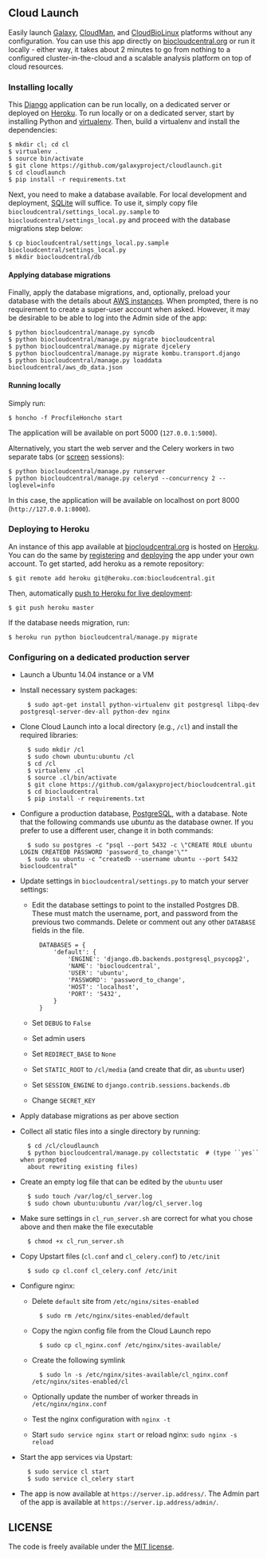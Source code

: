 ## Cloud Launch

Easily launch [Galaxy][8], [CloudMan][2], and [CloudBioLinux][3] platforms without
any configuration. You can use this app directly on [biocloudcentral.org][7] or
run it locally - either way, it takes about 2 minutes to go from nothing to
a configured cluster-in-the-cloud and a scalable analysis platform on top of
cloud resources.

### Installing locally

This [Django][1] application can be run locally, on a dedicated server or deployed
on [Heroku][4]. To run locally or on a dedicated server, start by installing Python
and [virtualenv][5]. Then, build a virtualenv and install the dependencies:

    $ mkdir cl; cd cl
    $ virtualenv .
    $ source bin/activate
    $ git clone https://github.com/galaxyproject/cloudlaunch.git
    $ cd cloudlaunch
    $ pip install -r requirements.txt

Next, you need to make a database available. For local development and deployment,
[SQLite][16] will suffice. To use it, simply copy file
``biocloudcentral/settings_local.py.sample`` to ``biocloudcentral/settings_local.py``
and proceed with the database migrations step below:

    $ cp biocloudcentral/settings_local.py.sample biocloudcentral/settings_local.py
    $ mkdir biocloudcentral/db

#### Applying database migrations

Finally, apply the database migrations, and, optionally, preload your database
with the details about [AWS instances][9]. When prompted, there is no requirement to
create a super-user account when asked. However, it may be desirable to be able
to log into the Admin side of the app:

    $ python biocloudcentral/manage.py syncdb
    $ python biocloudcentral/manage.py migrate biocloudcentral
    $ python biocloudcentral/manage.py migrate djcelery
    $ python biocloudcentral/manage.py migrate kombu.transport.django
    $ python biocloudcentral/manage.py loaddata biocloudcentral/aws_db_data.json

#### Running locally

Simply run:

    $ honcho -f ProcfileHoncho start

The application will be available on port 5000 (``127.0.0.1:5000``).

Alternatively, you start the web server and the Celery workers
in two separate tabs (or [screen][10] sessions):

    $ python biocloudcentral/manage.py runserver
    $ python biocloudcentral/manage.py celeryd --concurrency 2 --loglevel=info

In this case, the application will be available on localhost on port
8000 (``http://127.0.0.1:8000``).

### Deploying to Heroku

An instance of this app available at [biocloudcentral.org][7] is hosted on
[Heroku][11]. You can do the same by [registering][12] and [deploying][13] the app
under your own account. To get started, add heroku as a remote repository:

    $ git remote add heroku git@heroku.com:biocloudcentral.git

Then, automatically [push to Heroku for live deployment][14]:

    $ git push heroku master

If the database needs migration, run:

    $ heroku run python biocloudcentral/manage.py migrate

### Configuring on a dedicated production server

- Launch a Ubuntu 14.04 instance or a VM
- Install necessary system packages:

        $ sudo apt-get install python-virtualenv git postgresql libpq-dev postgresql-server-dev-all python-dev nginx

- Clone Cloud Launch into a local directory (e.g., ``/cl``) and install
the required libraries:

        $ sudo mkdir /cl
        $ sudo chown ubuntu:ubuntu /cl
        $ cd /cl
        $ virtualenv .cl
        $ source .cl/bin/activate
        $ git clone https://github.com/galaxyproject/biocloudcentral.git
        $ cd biocloudcentral
        $ pip install -r requirements.txt

- Configure a production database, [PostgreSQL][15], with a database. Note that
the following commands use *ubuntu* as the database owner. If you prefer to use
a different user, change it in both commands:

        $ sudo su postgres -c "psql --port 5432 -c \"CREATE ROLE ubuntu LOGIN CREATEDB PASSWORD 'password_to_change'\""
        $ sudo su ubuntu -c "createdb --username ubuntu --port 5432 biocloudcentral"

- Update settings in ``biocloudcentral/settings.py`` to match your server settings:

    - Edit the database settings to point to the installed Postgres DB. These must
    match the username, port, and password from the previous two commands. Delete
    or comment out any other ``DATABASE`` fields in the file.

            DATABASES = {
                'default': {
                    'ENGINE': 'django.db.backends.postgresql_psycopg2',
                    'NAME': 'biocloudcentral',
                    'USER': 'ubuntu',
                    'PASSWORD': 'password_to_change',
                    'HOST': 'localhost',
                    'PORT': '5432',
                }
            }

    - Set ``DEBUG`` to ``False``
    - Set admin users
    - Set ``REDIRECT_BASE`` to ``None``
    - Set ``STATIC_ROOT`` to ``/cl/media`` (and create that dir, as `ubuntu` user)
    - Set ``SESSION_ENGINE`` to ``django.contrib.sessions.backends.db``
    - Change ``SECRET_KEY``

- Apply database migrations as per above section

- Collect all static files into a single directory by running:

        $ cd /cl/cloudlaunch
        $ python biocloudcentral/manage.py collectstatic  # (type ``yes`` when prompted
        about rewriting existing files)

- Create an empty log file that can be edited by the ``ubuntu`` user

        $ sudo touch /var/log/cl_server.log
        $ sudo chown ubuntu:ubuntu /var/log/cl_server.log

- Make sure settings in ``cl_run_server.sh`` are correct for what you chose above
and then make the file executable

        $ chmod +x cl_run_server.sh

- Copy Upstart files (``cl.conf`` and ``cl_celery.conf``) to ``/etc/init``

        $ sudo cp cl.conf cl_celery.conf /etc/init

- Configure nginx:

    - Delete ``default`` site from ``/etc/nginx/sites-enabled``

            $ sudo rm /etc/nginx/sites-enabled/default

    - Copy the ngixn config file from the Cloud Launch repo

            $ sudo cp cl_nginx.conf /etc/nginx/sites-available/

    - Create the following symlink

            $ sudo ln -s /etc/nginx/sites-available/cl_nginx.conf /etc/nginx/sites-enabled/cl

    - Optionally update the number of worker threads in ``/etc/nginx/nginx.conf``
    - Test the nginx configuration with ``nginx -t``
    - Start ``sudo service nginx start`` or reload nginx: ``sudo nginx -s reload``

- Start the app services via Upstart:

        $ sudo service cl start
        $ sudo service cl_celery start

- The app is now available at ``https://server.ip.address/``. The Admin part of
the app is available at ``https://server.ip.address/admin/``.

[1]: https://www.djangoproject.com/
[2]: http://usecloudman.org/
[3]: http://cloudbiolinux.org/
[4]: http://devcenter.heroku.com/articles/django
[5]: https://github.com/pypa/virtualenv
[6]: https://github.com/chapmanb/biocloudcentral/blob/master/biocloudcentral/settings.py
[7]: http://biocloudcentral.org/
[8]: http://usegalaxy.org/
[9]: http://aws.amazon.com/ec2/#instance
[10]: http://www.gnu.org/software/screen/
[11]: https://www.heroku.com/
[12]: https://devcenter.heroku.com/articles/quickstart
[13]: https://devcenter.heroku.com/articles/django
[14]: https://devcenter.heroku.com/articles/git
[15]: http://www.postgresql.org/
[16]: http://www.sqlite.org/

## LICENSE

The code is freely available under the [MIT license][l1].

[l1]: http://www.opensource.org/licenses/mit-license.html
